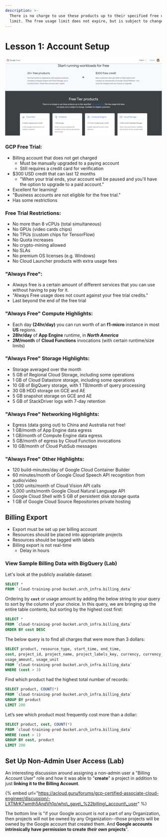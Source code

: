 ```yaml
---
description: >-
  There is no charge to use these products up to their specified free usage
  limit. The free usage limit does not expire, but is subject to change.
---
```


# Lesson 1: Account Setup

![](.gitbook/assets/image%20%2855%29.png)

### GCP Free Trial:

* Billing account that does not get charged
  * Must be manually upgraded to  a paying account
  * Still requires a credit card for verification
* $300 USD credit that can last 12 months
  * "When your trial ends, your account will be paused and you'll have the option to upgrade to a paid account."
* Excellent for learning!
* "Business accounts are not eligible for the free trial."
* Has some restrictions 

### Free Trial Restrictions:

* No more than 8 vCPUs \(total simultaneous\)
* No GPUs \(video cards chips\)
* No TPUs \(custom chips for TensorFlow\)
* No Quota increases
* No crypto-mining allowed
* No SLAs
* No premium OS licenses \(e.g. Windows\)
* No Cloud Launcher products with extra usage fees

### "Always Free":

* Always free is a certain amount of different services that you can use without having to pay for it.
* "Always Free usage does not count against your free trial credits."
* Last beyond the end of the free trial

### "Always Free" Compute Highlights:

* Each day **\(24hr/day\)** you can run worth of an **f1-micro** instance in most **US** regions.
* **28hr/day** of **App Engine** runtime, in _**North America**_
* **2M/month** of **Cloud Functions** invocations \(with certain runtime/size limits\)

### "Always Free" Storage Highlights:

* Storage averaged over the month
* 5 GB of Regional Cloud Storage, including some operations
* 1 GB of Cloud Datastore storage, including some operations
* 10 GB of BigQuery storage, with 1 TB/month of query processing
* 30 GB HDD storage on GCE and AE
* 5 GB snapshot storage on GCE and AE
* 5 GB of StackDriver logs with 7-day retention

### "Always Free" Networking Highlights:

* Egress \(data going out\) to China and Australia not free!
* 1 GB/month of App Engine data egress
* 1 GB/month of Compute Engine data egress
* 5 GB/month of egress by Cloud Function invocations
* 10 GB/month of Cloud PubSub messages

### "Always Free" Other Highlights:

* 120 build-minutes/day of Google Cloud Container Builder
* 60 minutes/month of Google Cloud Speech API recognition from audio/video
* 1,000 units/month of Cloud Vision API calls
* 5,000 units/month Google Cloud Natural Language API
* Google Cloud Shell with 5 GB of persistent disk storage quota
* 1 GB of Google Cloud Source Repositories private hosting

## Billing Export

* Export must be set up per billing account
* Resources should be placed into appropriate projects
* Resources should be tagged with labels
* Billing export is not real-time
  * Delay in hours

### View Sample Billing Data with BigQuery \(Lab\)

Let's look at the publicly available dataset:

```sql
SELECT *  
FROM `cloud-training-prod-bucket.arch_infra.billing_data`
```

Ordering by **`cost`** or usage amount by adding the below string to your query to sort by the column of your choice. In this query, we are bringing up the entire table contents, but sorting by the highest cost first:

```sql
SELECT *  
FROM `cloud-training-prod-bucket.arch_infra.billing_data`
ORDER BY cost DESC
```

The below query is to find all charges that were more than 3 dollars:

```sql
SELECT product, resource_type, start_time, end_time,  
cost, project_id, project_name, project_labels_key, currency, currency_conversion_rate,
usage_amount, usage_unit
FROM `cloud-training-prod-bucket.arch_infra.billing_data`
WHERE (cost > 3)
```

Find which product had the highest total number of records:

```sql
SELECT product, COUNT(*)
FROM `cloud-training-prod-bucket.arch_infra.billing_data`
GROUP BY product
LIMIT 200
```

Let’s see which product most frequently cost more than a dollar:

```sql
SELECT product, cost, COUNT(*)
FROM `cloud-training-prod-bucket.arch_infra.billing_data`
WHERE (cost > 1)
GROUP BY cost, product
LIMIT 200
```

## Set Up Non-Admin User Access \(Lab\)

An interesting discussion around assigning a non-admin user a "Billing Account User" role and how it was able to "**create**" a project in addition to just **linking it to the Billing Account**.

{% embed url="https://acloud.guru/forums/gcp-certified-associate-cloud-engineer/discussion/-LXTMrK7wmth5AndVh1o/who\_gave\_%22billing\_account\_user" %}

The bottom line is "if your Google account is _not_ a part of any Organization, then projects will not be owned by any Organization--those projects will be owned by the Google account that created them. And **Google accounts intrinsically have permission to create** _**their own**_ **projects**".



